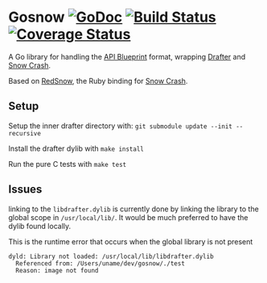 # Gosnow [![GoDoc](http://img.shields.io/badge/go-documentation-blue.svg?style=flat-square)](https://godoc.org/github.com/adamliesko/gosnow) [![Build Status](https://travis-ci.org/kujenga/gosnow.svg?branch=master)](https://travis-ci.org/adamliesko/gosnow) [![Coverage Status](https://coveralls.io/repos/adamliesko/gosnow/badge.svg)](https://coveralls.io/r/adamliesko/gosnow)

A Go library for handling the [API Blueprint](https://apiblueprint.org) format, wrapping [Drafter](https://github.com/apiaryio/drafter) and [Snow Crash](https://github.com/apiaryio/snowcrash).

Based on [RedSnow](https://github.com/apiaryio/redsnow), the Ruby binding for [Snow Crash](https://github.com/apiaryio/snowcrash).

## Setup

Setup the inner drafter directory with: 
`git submodule update --init --recursive`

Install the drafter dylib with `make install`

Run the pure C tests with `make test`

## Issues

linking to the `libdrafter.dylib` is currently done by linking the library to the global scope in `/usr/local/lib/`. It would be much preferred to have the dylib found locally.

This is the runtime error that occurs when the global library is not present
```
dyld: Library not loaded: /usr/local/lib/libdrafter.dylib
  Referenced from: /Users/uname/dev/gosnow/./test
  Reason: image not found
```
